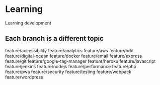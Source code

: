 # Learning
Learning development

## Each branch is a different topic

 feature/accessibility
  feature/analytics
  feature/aws
  feature/bdd
  feature/digital-ocean
  feature/docker
  feature/email
  feature/express
  feature/git
  feature/google-tag-manager
  feature/heroku
  feature/javascript
  feature/jenkins
  feature/nodejs
  feature/performance
  feature/php
  feature/pwa
  feature/security
  feature/testing
  feature/webpack
  feature/wordpress
